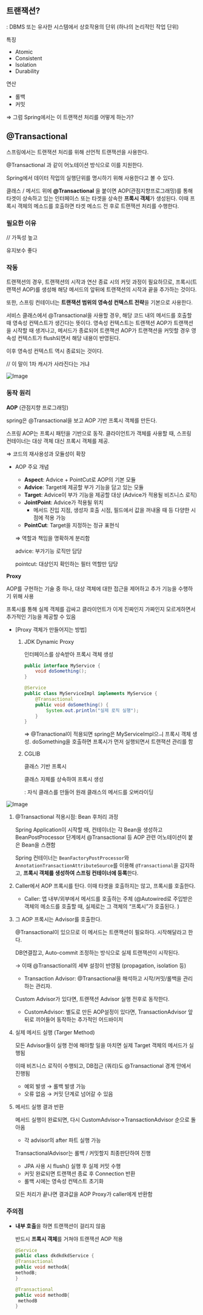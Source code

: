 ## 트랜잭션?

: DBMS 또는 유사한 시스템에서 상호작용의 단위 (하나의 논리적인 작업 단위)

특징

- Atomic
- Consistent
- Isolation
- Durability

연산

- 롤백
- 커밋

⇒ 그럼 Spring에서는 이 트랜잭션 처리를 어떻게 하는가?

## @Transactional

스프링에서는 트랜잭션 처리를 위해 선언적 트랜잭션을 사용한다.

@Transactional 과 같이 어노테이션 방식으로 이를 지원한다. 

Spring에서 데이터 작업의 실행단위를 명시하기 위해 사용한다고 볼 수 있다. 

클래스 / 메서드 위에 **@Transactional** 을 붙이면 AOP(관점지향프로그래밍)를 통해 타겟이 상속하고 있는 인터페이스 또는 타겟을 상속한 **프록시 객체**가 생성된다. 이때 프록시 객체의 메소드를 호출하면 타겟 메소드 전 후로 트랜잭션 처리를 수행한다.

### 필요한 이유

// 가독성 높고

유지보수 좋다

### 작동

트랜잭션의 경우, 트랜잭션의 시작과 연산 종료 시의 커밋 과정이 필요하므로, 프록시(트랜잭션 AOP)를 생성해 해당 메서드의 앞뒤에 트랜잭션의 시작과 끝을 추가하는 것이다.

또한, 스프링 컨테이너는 **트랜잭션 범위의 영속성 컨텍스트 전략**을 기본으로 사용한다.

서비스 클래스에서 @Transactional을 사용할 경우, 해당 코드 내의 메서드를 호출할 때 영속성 컨텍스트가 생긴다는 뜻이다. 영속성 컨텍스트는 트랜잭션 AOP가 트랜잭션을 시작할 때 생겨나고, 메서드가 종료되어 트랜잭션 AOP가 트랜잭션을 커밋할 경우 영속성 컨텍스트가 flush되면서 해당 내용이 반영된다. 

이후 영속성 컨텍스트 역시 종료되는 것이다. 

// 이 말이 1차 캐시가 사라진다는 거냐

![Image](https://github.com/user-attachments/assets/4c973292-5009-44c8-ad96-80cc137981df)

### 동작 원리

**AOP** (관점지향 프로그래밍)

spring은 @Transactional을 보고 AOP 기반 프록시 객체를 만든다. 

스프링 AOP는 프록시 패턴을 기반으로 동작. 클라이언트가 객체를 사용할 때, 스프링 컨테이너는 대상 객체 대신 프록시 객체를 제공.

⇒ 코드의 재사용성과 모듈성이 확장

- AOP 주요 개념
    - **Aspect**: Advice + PointCut로 AOP의 기본 모듈
    - **Advice**: Target에 제공할 부가 기능을 담고 있는 모듈
    - **Target**: Advice이 부가 기능을 제공할 대상 (Advice가 적용될 비즈니스 로직)
    - **JointPoint**: Advice가 적용될 위치
        - 메서드 진입 지점, 생성자 호출 시점, 필드에서 값을 꺼내올 때 등 다양한 시점에 적용 가능
    - **PointCut**: Target을 지정하는 정규 표현식
    
    ⇒ 역할과 책임을 명확하게 분리함
    
    advice: 부가기능 로직만 담당
    
    pointcut: 대상인지 확인하는 필터 역할만 담당
    

**Proxy**

AOP를 구현하는 기술 중 하나, 대상 객체에 대한 접근을 제어하고 추가 기능을 수행하기 위해 사용

프록시를 통해 실제 객체를 감싸고 클라이언트가 이게 진짜인지 가짜인지 모르게하면서 추가적인 기능을 제공할 수 있음

- [Proxy 객체가 만들어지는 방법]
    1. JDK Dynamic Proxy
        
        인터페이스를 상속받아 프록시 객체 생성
        
        ```java
        public interface MyService {
            void doSomething();
        }
        ```
        
        ```java
        @Service
        public class MyServiceImpl implements MyService {
        	@Transactional 
        	public void doSomething() {
        		System.out.println("실제 로직 실행");
        	}
        }
        ```
        
        ⇒ @Tranactional이 적용되면 spring은 MyServiceImpl으ㅢ 프록시 객체 생성. doSomething을 호출하면 프록시가 먼저 실행되면서 트랜잭션 관리를 함
        
    2. CGLIB 
        
        클래스 기반 프록시
        
        클래스 자체를 상속하여 프록시 생성
        
        : 자식 클래스를 만들어 원래 클래스의 메서드를 오버라이딩
        
![Image](https://github.com/user-attachments/assets/4c973292-5009-44c8-ad96-80cc137981df)

1. @Transactional 적용시점: Bean 후처리 과정
    
    Spring Application이 시작할 때, 컨테이너는 각 Bean을 생성하고 BeanPostProcessor 단계에서 @Transactional 등 AOP 관련 어노테이션이 붙은 Bean을 스캔함
    
    Spring 컨테이너는 `BeanFactoryPostProcessor`와 `AnnotationTransactionAttributeSource`를 이용해 `@Transactional`을 감지하고, **프록시 객체를 생성하여 스프링 컨테이너에 등록**한다.
    
2. Caller에서 AOP 프록시를 탄다. 이때 타겟을 호출하지는 않고, 프록시를 호출한다.
    - Caller: 앱 내부/외부에서 메서드를 호출하는 주체 (@Autowired로 주입받은 객체의 메소드를 호출할 때, 실제로는 그 객체의 “프록시”가 호출된다. )
    
3. 그 AOP 프록시는 Advisor를 호출한다. 
    
    @Transactional이 있으므로 이 메서드는 트랜잭션이 필요하다. 시작해달라고 한다.
    
    DB연결잡고, Auto-commit 조정하는 방식으로 실제 트랜잭션이 시작된다.
    
    → 이때 @Transactional의 세부 설정이 반영됨 (propagation, isolation 등)
    
    - Transaction Advisor: @Transactional을 해석하고 시작/커밋/롤백을 관리하는 관리자.
    
    Custom Advisor가 있다면, 트랜잭션 Advisor 실행 전후로 동작한다. 
    
    - CustomAdvisor: 별도로 만든 AOP설정이 있다면, TransactionAdvisor 앞뒤로 끼어들어 동작하는 추가적인 어드바이저

1. 실제 메서드 실행 (Targer Method)
    
    모든 Advisor들이 실행 전에 해야할 일을 마치면 실제 Target 객체의 메서드가 실행됨
    
    이때 비즈니스 로직이 수행되고, DB접근 (쿼리)도 @Transactional 경계 안에서 진행됨
    
    - 예외 발생 → 롤백 발생 가능
    - 오류 없음 → 커밋 단계로 넘어갈 수 있음

1. 메서드 실행 결과 반환
    
    메서드 실행이 완료되면, 다시 CustomAdvisor→TransactionAdvisor 순으로 돌아옴 
    
    - 각 advisor의 after 파트 실행 가능
    
    TransactionalAdvisor는 롤백 / 커밋할지 최종판단하여 진행
    
    - JPA 사용 시 flush() 실행 후 실제 커밋 수행
    - 커밋 완료되면 트랜잭션 종료 후 Connection 반환
    - 롤백 시에는 영속성 컨텍스트 초기화
    
    모든 처리가 끝나면 결과값을 AOP Proxy가 caller에게 반환함
    

### 주의점

- **내부 호출**을 하면 트랜잭션이 걸리지 않음
    
    반드시 **프록시 객체**를 거쳐야 트랜잭션 AOP 적용
    
    ```java
    @Service
    public class dkdkdkdService {
    @Transactional
    public void methodA{
    methodB;
    }
    
    @Transactional
    public void methodB{
     methodB
    }
    ```